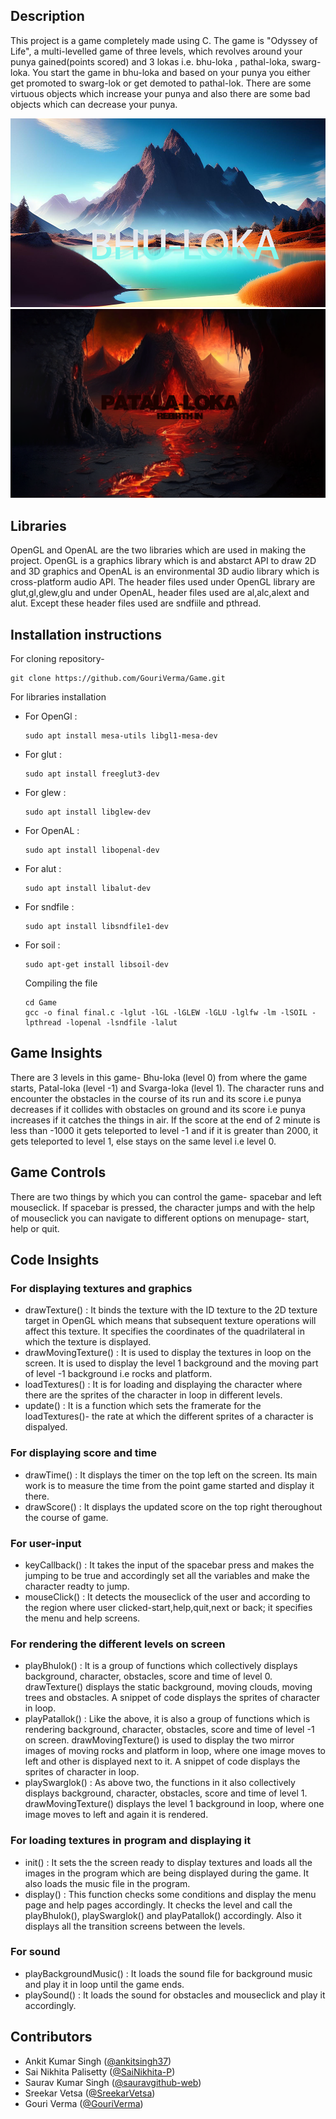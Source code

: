 ## Description
This project is a game completely made using C. The game is "Odyssey of Life", a multi-levelled game of three levels, which revolves around your punya gained(points scored) and 3 lokas i.e. bhu-loka , pathal-loka, swarg-loka. You start the game in bhu-loka and based on your punya you either get promoted to swarg-lok or get demoted to pathal-lok. There
are some virtuous objects which increase your punya and also there are some bad objects which can decrease your punya. 

![Alt text](bhuloktrans.png)
![Alt text](pataltrans.png)





## Libraries
OpenGL and OpenAL are the two libraries which are used in making the project. OpenGL is a graphics library which is and abstarct API to draw 2D and 3D graphics and OpenAL is an environmental 3D audio library which is cross-platform audio API.
The header files used under OpenGL library are glut,gl,glew,glu and under OpenAL, header files used are al,alc,alext and alut. Except these header files used are sndfiile and pthread.


## Installation instructions 
For cloning repository- 
```Ubuntu
git clone https://github.com/GouriVerma/Game.git
``` 

For libraries installation
- For OpenGl :
  ```Ubuntu
  sudo apt install mesa-utils libgl1-mesa-dev
  ```
- For glut :
  ```Ubuntu
  sudo apt install freeglut3-dev
- For glew :
  ```Ubuntu
  sudo apt install libglew-dev
  ```
- For OpenAL :
  ```Ubuntu
  sudo apt install libopenal-dev
  ```
- For alut :
  ```Ubuntu
  sudo apt install libalut-dev
  ```
- For sndfile :
  ```Ubuntu
  sudo apt install libsndfile1-dev
- For soil :
  ```Ubuntu
  sudo apt-get install libsoil-dev
  ```
  
  Compiling the file
  
  ```Ubuntu
  cd Game
  gcc -o final final.c -lglut -lGL -lGLEW -lGLU -lglfw -lm -lSOIL -lpthread -lopenal -lsndfile -lalut
  ```
  
 ## Game Insights
 There are 3 levels in this game- Bhu-loka (level 0) from where the game starts, Patal-loka (level -1) and Svarga-loka (level 1). The character runs and      encounter the obstacles in the course of its run and its score i.e punya decreases if it collides with obstacles on ground and its score i.e punya increases if it catches the things in air. If the score at the end of 2 minute is less than -1000 it gets teleported to level -1 and if  it is greater than 2000, it gets teleported to level 1, else stays on the same level i.e level 0.  
 
## Game Controls
There are two things by which you can control the game- spacebar and left mouseclick. If spacebar is pressed, the character jumps and with the help of mouseclick you can navigate to different options on menupage- start, help or quit.

## Code Insights
### For displaying textures and graphics
- drawTexture() : It binds the texture with the ID texture to the 2D texture target in OpenGL which means that subsequent texture operations will affect this texture. It specifies the coordinates of the quadrilateral in which the texture is displayed.
- drawMovingTexture() : It is used to display the textures in loop on the screen. It is used to display the level 1 background and the moving part of level -1 background i.e rocks and platform.
- loadTextures() : It is for loading and displaying the character where there are the sprites of the character in loop in different levels.
- update() : It is a function which sets the framerate for the loadTextures()- the rate at which the different sprites of a character is dispalyed.

### For displaying score and time
- drawTime() : It displays the timer on the top left on the screen. Its main work is to measure the time from the point game started and display it there.
- drawScore() : It displays the updated score on the top right theroughout the course  of game. 

### For user-input
- keyCallback() : It takes the input of the spacebar press and makes the jumping to be true and accordingly set all the variables and make the character readty to jump.
- mouseClick() : It detects the mouseclick of the user and according to the region where user clicked-start,help,quit,next or back; it specifies the menu and help screens.

### For rendering the different levels on screen
- playBhulok() : It is a group of functions which collectively displays background, character, obstacles, score and time of level 0. drawTexture() displays the static background, moving clouds, moving trees and obstacles. A snippet of code displays the sprites of character in loop.
- playPatallok() : Like the above, it is also a group of functions which is rendering background, character, obstacles, score and time of level -1 on screen. drawMovingTexture() is used to display the two mirror images of moving rocks and platform in loop, where one image moves to left and other is displayed next to it. A snippet of code displays the sprites of character in loop.
- playSwarglok() : As above two, the functions in it also collectively displays background, character, obstacles, score and time of level 1. drawMovingTexture() displays the level 1 background in loop, where one image moves to left and again it is rendered. 

### For loading textures in program and displaying it
- init() : It sets the the screen ready to display textures and loads all the images in the program which are being displayed during the game. It also loads the music file in the program.
- display() : This function checks some conditions and display the menu page and help pages accordingly. It checks the level and call the playBhulok(), playSwarglok() and playPatallok() accordingly. Also it displays all the transition screens between the levels.

### For sound
- playBackgroundMusic() : It loads the sound file for background music and play it in loop until the game ends.
- playSound() : It loads the sound for obstacles and mouseclick and play it accordingly.

## Contributors

- Ankit Kumar Singh ([@ankitsingh37](https://github.com/ankitsingh37))
- Sai Nikhita Palisetty ([@SaiNikhita-P](https://github.com/SaiNikhita-P))
- Saurav Kumar Singh  ([@sauravgithub-web](https://github.com/sauravatgithub-web))
- Sreekar Vetsa  ([@SreekarVetsa](https://github.com/SreekarVetsa))
- Gouri Verma  ([@GouriVerma](https://github.com/GouriVerma))




  
  

  
  
  
  

  
  
